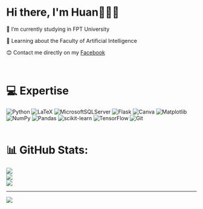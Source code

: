 # Hi there, I'm Huan👋👋👋

🏫 I’m currently studying in FPT University

🤖 Learning about the Faculty of Artificial Intelligence

😊 Contact me directly on my [Facebook](https://www.facebook.com/profile.php?id=61566458431982)<br/>
<br/><br/>

# 💻 Expertise

![Python](https://img.shields.io/badge/python-3670A0?style=for-the-badge&logo=python&logoColor=ffdd54) ![LaTeX](https://img.shields.io/badge/latex-%23008080.svg?style=for-the-badge&logo=latex&logoColor=white) ![MicrosoftSQLServer](https://img.shields.io/badge/Microsoft%20SQL%20Server-CC2927?style=for-the-badge&logo=microsoft%20sql%20server&logoColor=white) ![Flask](https://img.shields.io/badge/flask-%23000.svg?style=for-the-badge&logo=flask&logoColor=white) ![Canva](https://img.shields.io/badge/Canva-%2300C4CC.svg?style=for-the-badge&logo=Canva&logoColor=white) ![Matplotlib](https://img.shields.io/badge/Matplotlib-%23ffffff.svg?style=for-the-badge&logo=Matplotlib&logoColor=black) ![NumPy](https://img.shields.io/badge/numpy-%23013243.svg?style=for-the-badge&logo=numpy&logoColor=white) ![Pandas](https://img.shields.io/badge/pandas-%23150458.svg?style=for-the-badge&logo=pandas&logoColor=white) ![scikit-learn](https://img.shields.io/badge/scikit--learn-%23F7931E.svg?style=for-the-badge&logo=scikit-learn&logoColor=white) ![TensorFlow](https://img.shields.io/badge/TensorFlow-%23FF6F00.svg?style=for-the-badge&logo=TensorFlow&logoColor=white) ![Git](https://img.shields.io/badge/git-%23F05033.svg?style=for-the-badge&logo=git&logoColor=white)
<br/><br/>

# 📊 GitHub Stats:
![](https://github-readme-stats.vercel.app/api?username=thaiphonghuan&theme=radical&hide_border=false&include_all_commits=true&count_private=false)<br/>
![](https://github-readme-streak-stats.herokuapp.com/?user=thaiphonghuan&theme=radical&hide_border=false)<br/>
![](https://github-readme-stats.vercel.app/api/top-langs/?username=thaiphonghuan&theme=radical&hide_border=false&include_all_commits=true&count_private=false&layout=compact)

---
[![](https://visitcount.itsvg.in/api?id=thaiphonghuan&icon=0&color=0)](https://visitcount.itsvg.in)

<!-- Proudly created with GPRM ( https://gprm.itsvg.in ) -->
